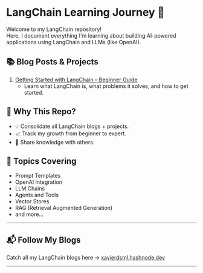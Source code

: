 # LangChain Learning Journey 🚀

Welcome to my LangChain repository!  
Here, I document everything I'm learning about building AI-powered applications using LangChain and LLMs (like OpenAI).

## 📚 Blog Posts & Projects

1. [Getting Started with LangChain – Beginner Guide]([https://xavierdsml.hashnode.dev/getting-started-with-langchain-the-beginner-guide](https://xavierdsml.hashnode.dev/))
   - Learn what LangChain is, what problems it solves, and how to get started.

## 🧠 Why This Repo?

- 💡 Consolidate all LangChain blogs + projects.
- 📈 Track my growth from beginner to expert.
- 🤝 Share knowledge with others.

## 📌 Topics Covering

- Prompt Templates
- OpenAI Integration
- LLM Chains
- Agents and Tools
- Vector Stores
- RAG (Retrieval Augmented Generation)
- and more...

---

## 📬 Follow My Blogs

Catch all my LangChain blogs here → [xavierdsml.hashnode.dev](https://xavierdsml.hashnode.dev)

---

